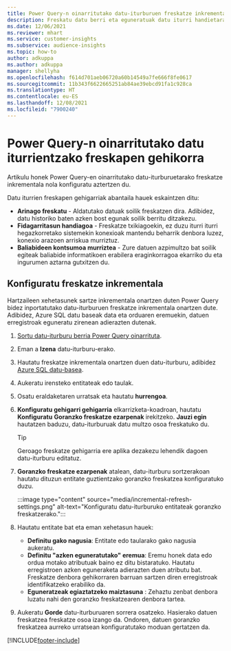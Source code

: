 ```yaml
---
title: Power Query-n oinarritutako datu-iturburuen freskatze inkrementala
description: Freskatu datu berri eta eguneratuak datu iturri handietarako Power Query oinarritzat hartuta.
ms.date: 12/06/2021
ms.reviewer: mhart
ms.service: customer-insights
ms.subservice: audience-insights
ms.topic: how-to
author: adkuppa
ms.author: adkuppa
manager: shellyha
ms.openlocfilehash: f614d701aeb06720a60b14549a7fe666f8fe0617
ms.sourcegitcommit: 11b343f6622665251ab84ae39ebcd91fa1c928ca
ms.translationtype: HT
ms.contentlocale: eu-ES
ms.lasthandoff: 12/08/2021
ms.locfileid: "7900240"
---
```

# <a name="incremental-refresh-for-data-sources-based-on-power-query"></a>Power Query-n oinarritutako datu iturrientzako freskapen gehikorra

Artikulu honek Power Query-en oinarritutako datu-iturburuetarako freskatze inkrementala nola konfiguratu aztertzen du.

Datu iturrien freskapen gehigarriak abantaila hauek eskaintzen ditu:

- **Arinago freskatu** - Aldatutako datuak soilik freskatzen dira. Adibidez, datu historiko baten azken bost egunak soilik berritu ditzakezu.
- **Fidagarritasun handiagoa** - Freskatze txikiagoekin, ez duzu iturri iturri hegazkorretako sistemekin konexioak mantendu beharrik denbora luzez, konexio arazoen arriskua murriztuz.
- **Baliabideen kontsumoa murriztea** - Zure datuen azpimultzo bat soilik egiteak baliabide informatikoen erabilera eraginkorragoa ekarriko du eta ingurumen aztarna gutxitzen du.

## <a name="configure-incremental-refresh"></a>Konfiguratu freskatze inkrementala

Hartzaileen xehetasunek sartze inkrementala onartzen duten Power Query bidez inportatutako datu-iturburuen freskatze inkrementala onartzen dute. Adibidez, Azure SQL datu baseak data eta orduaren eremuekin, datuen erregistroak eguneratu zirenean adierazten dutenak.

1. [Sortu datu-iturburu berria Power Query oinarrituta](connect-power-query.md).

1. Eman a **Izena** datu-iturburu-erako.

1. Hautatu freskatze inkrementala onartzen duen datu-iturburu, adibidez [Azure SQL datu-basea](/power-query/connectors/azuresqldatabase).

1. Aukeratu irensteko entitateak edo taulak.

1. Osatu eraldaketaren urratsak eta hautatu **hurrengoa**.

1. **Konfiguratu gehigarri gehigarria** elkarrizketa-koadroan, hautatu **Konfiguratu** **Goranzko freskatze ezarpenak** irekitzeko. **Jauzi egin** hautatzen baduzu, datu-iturburuak datu multzo osoa freskatuko du.
   > [!TIP]
   > Geroago freskatze gehigarria ere aplika dezakezu lehendik dagoen datu-iturburu editatuz.

1. **Goranzko freskatze ezarpenak** atalean, datu-iturburu sortzerakoan hautatu dituzun entitate guztientzako goranzko freskatzea konfiguratuko duzu.

   :::image type="content" source="media/incremental-refresh-settings.png" alt-text="Konfiguratu datu-iturburuko entitateak goranzko freskatzerako.":::

1. Hautatu entitate bat eta eman xehetasun hauek:

   - **Definitu gako nagusia**: Entitate edo taularako gako nagusia aukeratu.
   - **Definitu "azken eguneratutako" eremua**: Eremu honek data edo ordua motako atributuak baino ez ditu bistaratuko. Hautatu erregistroen azken eguneraketa adierazten duen atributu bat. Freskatze denbora gehikorraren barruan sartzen diren erregistroak identifikatzeko erabiliko da.
   - **Eguneratzeak egiaztatzeko maiztasuna** : Zehaztu zenbat denbora luzatu nahi den goranzko freskatzearen denbora tartea.

1. Aukeratu **Gorde** datu-iturburuaren sorrera osatzeko. Hasierako datuen freskatzea freskatze osoa izango da. Ondoren, datuen goranzko freskatzea aurreko urratsean konfiguratutako moduan gertatzen da.


[!INCLUDE[footer-include](../includes/footer-banner.md)]

